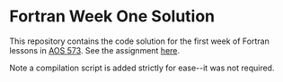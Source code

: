 # Fortran Week One Solution

This repository contains the code solution for the first week of Fortran lessons in [AOS 573](http://aos573.github.io). See the assignment [here](https://aos573.github.io/assignments/2-fortran-intro.html).

Note a compilation script is added strictly for ease--it was not required.

